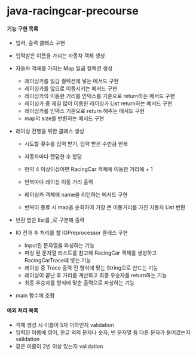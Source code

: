 # java-racingcar-precourse

#### 기능 구현 목록

- 입력, 출력 클래스 구현
- 입력받은 이름을 가지는 자동차 객체 생성
- 자동차 객체를 가지는 Map 일급 컬렉션 생성

  - 레이싱카를 일급 컬렉션에 넣는 메서드 구현
  - 레이싱카를 앞으로 이동시키는 메서드 구현
  - 레이싱카의 이동한 거리를 인덱스를 기준으로 return하는 메서드 구현
  - 레이싱카 중 제일 많이 이동한 레이싱카 List return하는 메서드 구현
  - 레이싱카를 인덱스 기준으로 return 해주는 메서드 구현
  - map의 size를 반환하는 메서드 구현
- 레이싱 진행을 위한 클래스 생성

  - 시도할 횟수를 입력 받기, 입력 받은 수만큼 반복

  - 자동차마다 랜덤한 수 할당

  - 만약 4 이상이상이면 RacingCar 객체에 이동한 거리에 + 1
  - 반복마다 레이싱 이동 거리 출력
  - 레이싱카 객체에 name을 리턴하는 메서드 구현
  - 반복이 종료 시 map을 순회하여 가장 큰 이동거리를 가진 자동차 List 반환
- 반환 받은 list를 ,로 구분해 출력
- IO 전과 후 처리를 할 IOPreprocessor 클래스 구현
  - Input된 문자열을 파싱하는 기능
  - 파싱 된 문자열 리스트를 참고해 RacingCar 객체를 생성하고 RacingCarTrace에 넣는 기능
  - 레이싱 중 Trace  출력																																																																																																																							 전 형식에 맞는 String으로 만드는 기능
  - 레이싱이 끝난 후 거리를 계산하고 최종 우승자를 return하는 기능
  - 최종 우승자를 형식에 맞춘 출력으로 파싱하는 기능
- main 함수에 조합

#### 예외 처리 목록

- 객체 생성 시 이름이 5자 이하인지 validation
- 입력된 이름에 영어, 한글 외의 문자나 숫자, 빈 문자열 등 다른 문자가 들어갔는지 validation
- 같은 이름이 2번 이상 있는지 validation
